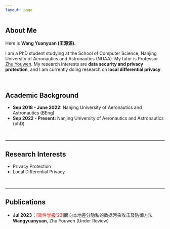 ```yaml
---
layout: page
---
```


## About Me

<!-- <img src="https://wangyuanyuan.com/wangyuanyuan.jpg" class="floatpic" width="360" height="480"> -->

Here is **Wang Yuanyuan (王源源)**.

<!-- I am a senior student majoring in **Automation** at Fuzhou University and **Robotics** at Maynooth University (Ireland, Combined Degrees). Currently, I am working as a research assistant in the **IACTIP Lab** (Provincial Key), advised by [Prof. Zhezhuang Xu](https://www.researchgate.net/profile/Zhezhuang-Xu). Here is [[my CV](https://caihanlin.com/file/CV-HanlinCAI.pdf)]. -->
I am a PhD student studying at the School of Computer Science, Nanjing University of Aeronautics and Astronautics (NUAA). My tutor is Professor [Zhu Youwen](http://zhuyw.cn/). My research interests are **data security and privacy protection**, and I am currently doing research on **local differential privacy**.

<br>

## Academic Background

<!-- **<font color='red'>[Highlight]</font> I am looking for PhD to start in 2025 Fall. Contact me if you have any leads!** -->

<!-- - **Sep 2018 - June 2022:** Fuzhou University (BEng)
- **Sep 2020 - May 2024:** Maynooth University (BSc)
- **June 2022 - Nov 2022:** Cambridge University (Visiting)
- Expect to apply for a one-year MSc in the UK and will graduate in 2025. Looking for PhD position after MSc! -->
- **Sep 2018 - June 2022:** Nanjing University of Aeronautics and Astronautics (BEng)
- **Sep 2022 - Present:** Nanjing University of Aeronautics and Astronautics (phD)

<br>

---

## Research Interests

<!-- - Industrial IoT System
- Bluetooth Low Energy
- Applied Machine Learning -->

<!-- My current research focuses on practical problems that artificial intelligence faces in real life. My interests are on the **Machine Learning** and its applications in **Industrial IoT**. In a word, advanced technologies like ML and IoT positively influence the life of everybody.  I wish to devote my talent to this meaningful cause and bring well-being to society. -->

- Privacy Protection
- Local Differential Privacy

<br>

---

<!-- ## News and Updates

- **Sep 2023：**Our works [DefenderIoT](https://fzuiot.site/) has been officially publicized by [Youth of FZU](https://mp.weixin.qq.com/s/MF2NJQtEHsVwsm8Ym-l7Gg).
- **Aug 2023：**Happy to be awarded the FEPG Scholarship.
- **May 2023：**Happy to be awarded the XiamenAir Scholarship.
- **May 2023：**Collected the Finalist Award in MCM 2023.
- **Jan 2023：**One paper accepted to ICAROB 2023, see you in Japan!
- **Jun 2022：**Visiting Research Intern at Cambridge University, advised by [Prof. Pietro Liò](https://www.cl.cam.ac.uk/~pl219/ ).
- If you are interested in my works, please feel free to book an [[online talk with me](https://calendly.com/lancecai/meet-with-lance)]. -->


## Publications

- **Jul 2023：**<font color='red'>[软件学报'23]</font>面向本地差分隐私的数据污染攻击及防御方法 **Wangyuanyuan**, Zhu Youwen (Under Review) 
